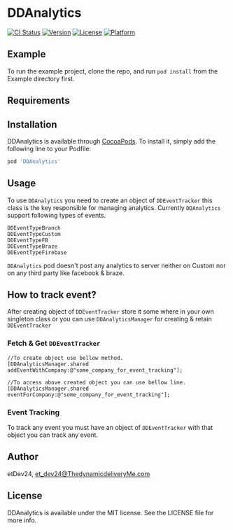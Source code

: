 # DDAnalytics

[![CI Status](https://img.shields.io/travis/etDev24/DDAnalytics.svg?style=flat)](https://travis-ci.org/etDev24/DDAnalytics)
[![Version](https://img.shields.io/cocoapods/v/DDAnalytics.svg?style=flat)](https://cocoapods.org/pods/DDAnalytics)
[![License](https://img.shields.io/cocoapods/l/DDAnalytics.svg?style=flat)](https://cocoapods.org/pods/DDAnalytics)
[![Platform](https://img.shields.io/cocoapods/p/DDAnalytics.svg?style=flat)](https://cocoapods.org/pods/DDAnalytics)

## Example

To run the example project, clone the repo, and run `pod install` from the Example directory first.

## Requirements

## Installation

DDAnalytics is available through [CocoaPods](https://cocoapods.org). To install
it, simply add the following line to your Podfile:

```ruby
pod 'DDAnalytics'
```

## Usage
To use `DDAnalytics` you need to create an object of `DDEventTracker` this class is the key responsible for managing analytics.
Currently `DDAnalytics` support following types of events.
```
DDEventTypeBranch
DDEventTypeCustom
DDEventTypeFB
DDEventTypeBraze
DDEventTypeFirebase
```
`DDAnalytics` pod doesn't post any analytics to server neither on Custom nor on any third party like facebook & braze.

## How to track event?
After creating object of `DDEventTracker` store it some where in your own singleton class or you can use `DDAnalyticsManager` for creating & retain `DDEventTracker`

### Fetch & Get `DDEventTracker`
```
//To create object use bellow method.
[DDAnalyticsManager.shared addEventWithCompany:@"some_company_for_event_tracking"];

//To access above created object you can use bellow line.
[DDAnalyticsManager.shared eventForCompany:@"some_company_for_event_tracking"];
```

### Event Tracking
To track any event you must have an object of `DDEventTracker` with that object you can track any event.

## Author

etDev24, et_dev24@ThedynamicdeliveryMe.com

## License

DDAnalytics is available under the MIT license. See the LICENSE file for more info.
